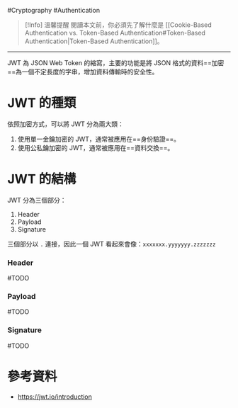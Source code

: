 #Cryptography #Authentication

>[!Info] 溫馨提醒
>閱讀本文前，你必須先了解什麼是 [[Cookie-Based Authentication vs. Token-Based Authentication#Token-Based Authentication|Token-Based Authentication]]。

---

JWT 為 JSON Web Token 的縮寫，主要的功能是將 JSON 格式的資料==加密==為一個不定長度的字串，增加資料傳輸時的安全性。

# JWT 的種類

依照加密方式，可以將 JWT 分為兩大類：

1. 使用單一金鑰加密的 JWT，通常被應用在==身份驗證==。
2. 使用公私鑰加密的 JWT，通常被應用在==資料交換==。

# JWT 的結構

JWT 分為三個部分：

1. Header
2. Payload
3. Signature

三個部分以 `.` 連接，因此一個 JWT 看起來會像：`xxxxxxx.yyyyyyy.zzzzzzz`

### Header

#TODO

### Payload

#TODO

### Signature

#TODO

# 參考資料

- <https://jwt.io/introduction>
